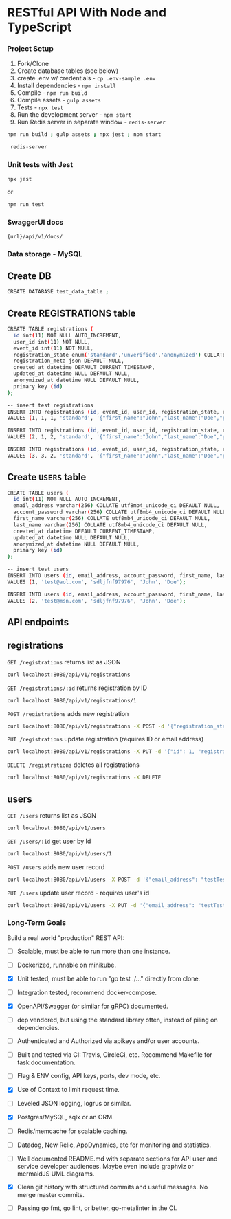 # RESTful API With Node and TypeScript

### Project Setup 

1. Fork/Clone
2. Create database tables (see below)
3. create .env w/ credentials - `cp .env-sample .env`
4. Install dependencies - `npm install`
5. Compile - `npm run build`
6. Compile assets - `gulp assets`
7. Tests - `npx test`
8. Run the development server - `npm start`
9. Run Redis server in separate window - `redis-server`

```sh
npm run build ; gulp assets ; npx jest ; npm start
```

```sh 
 redis-server
```

### Unit tests with Jest
```sh
npx jest 
```
or 
```sh
npm run test 
```

### SwaggerUI docs 
```
{url}/api/v1/docs/
```

### Data storage - MySQL

## Create DB

```sh
CREATE DATABASE test_data_table ;
```

## Create REGISTRATIONS table

```sh
CREATE TABLE registrations (
  id int(11) NOT NULL AUTO_INCREMENT,				    	
  user_id int(11) NOT NULL,
  event_id int(11) NOT NULL,
  registration_state enum('standard','unverified','anonymized') COLLATE utf8mb4_unicode_ci DEFAULT 'unverified',
  registration_meta json DEFAULT NULL,
  created_at datetime DEFAULT CURRENT_TIMESTAMP,
  updated_at datetime NULL DEFAULT NULL,
  anonymized_at datetime NULL DEFAULT NULL,
  primary key (id)
);

-- insert test registrations 
INSERT INTO registrations (id, event_id, user_id, registration_state, registration_meta)
VALUES (1, 1, 1, 'standard', '{"first_name":"John","last_name":"Doe","phone_number":"2065428765","email_address":"test@aol.com","contact_me":false}');

INSERT INTO registrations (id, event_id, user_id, registration_state, registration_meta)
VALUES (2, 1, 2, 'standard', '{"first_name":"John","last_name":"Doe","phone_number":"2065428765","email_address":"test@msn.com","contact_me":false}');

INSERT INTO registrations (id, event_id, user_id, registration_state, registration_meta)
VALUES (3, 3, 2, 'standard', '{"first_name":"John","last_name":"Doe","phone_number":"2065428765","email_address":"anon@gmail.com","contact_me":false}');
```

## Create `USERS` table

```sh
CREATE TABLE users (
  id int(11) NOT NULL AUTO_INCREMENT,
  email_address varchar(256) COLLATE utf8mb4_unicode_ci DEFAULT NULL,
  account_password varchar(256) COLLATE utf8mb4_unicode_ci DEFAULT NULL,
  first_name varchar(256) COLLATE utf8mb4_unicode_ci DEFAULT NULL,
  last_name varchar(256) COLLATE utf8mb4_unicode_ci DEFAULT NULL,
  created_at datetime DEFAULT CURRENT_TIMESTAMP,
  updated_at datetime NULL DEFAULT NULL,
  anonymized_at datetime NULL DEFAULT NULL,
  primary key (id)
);

-- insert test users 
INSERT INTO users (id, email_address, account_password, first_name, last_name)
VALUES (1, 'test@aol.com', 'sdljfnf97976', 'John', 'Doe');

INSERT INTO users (id, email_address, account_password, first_name, last_name)
VALUES (2, 'test@msn.com', 'sdljfnf97976', 'John', 'Doe');
```

## API endpoints

## registrations

`GET /registrations` returns list as JSON  
```sh
curl localhost:8080/api/v1/registrations
```

`GET /registrations/:id` returns registration by ID
```sh
curl localhost:8080/api/v1/registrations/1
```

`POST /registrations` adds new registration 
```sh
curl localhost:8080/api/v1/registrations -X POST -d '{"registration_state": "standard", "event_id": 12, "registration_meta": { "first_name": "Test", "last_name": "Testington", "phone_number": "123456789", "email_address": "testTestington@gmail.com", "contact_me": true}}' -H "Content-Type: application/json"
```

`PUT /registrations` update registration (requires ID or email address)
```sh
curl localhost:8080/api/v1/registrations -X PUT -d '{"id": 1, "registration_state": "standard"}' -H "Content-Type: application/json"
```

`DELETE /registrations` deletes all registrations
```sh
curl localhost:8080/api/v1/registrations -X DELETE
```

## users

`GET /users` returns list as JSON
```sh
curl localhost:8080/api/v1/users
```

`GET /users/:id` get user by Id 
```sh
curl localhost:8080/api/v1/users/1
```

`POST /users` adds new user record 
```sh
curl localhost:8080/api/v1/users -X POST -d '{"email_address": "testTestington@gmail.com", "first_name": "Test", "last_name": "Testington", "account_password": "test"}' -H "Content-Type: application/json"
```

`PUT /users` update user record - requires user's id
```sh
curl localhost:8080/api/v1/users -X PUT -d '{"email_address": "testTestington@gmail.com", "first_name": "Test", "last_name": "Johnson", "id": 1}' -H "Content-Type: application/json"
```

### Long-Term Goals 

Build a real world "production" REST API: 

* [ ] Scalable, must be able to run more than one instance.

* [ ] Dockerized, runnable on minikube.

* [x] Unit tested, must be able to run "go test ./..." directly from clone.

* [ ] Integration tested, recommend docker-compose.

* [x] OpenAPI/Swagger (or similar for gRPC) documented.

* [ ] dep vendored, but using the standard library often, instead of piling on dependencies.

* [ ] Authenticated and Authorized via apikeys and/or user accounts.

* [ ] Built and tested via CI: Travis, CircleCi, etc. Recommend Makefile for task documentation.

* [ ] Flag & ENV config, API keys, ports, dev mode, etc.

* [x] Use of Context to limit request time.

* [ ] Leveled JSON logging, logrus or similar.

* [x] Postgres/MySQL, sqlx or an ORM.

* [ ] Redis/memcache for scalable caching.

* [ ] Datadog, New Relic, AppDynamics, etc for monitoring and statistics.

* [ ] Well documented README.md with separate sections for API user and service developer audiences. Maybe even include graphviz or mermaidJS UML diagrams.

* [x] Clean git history with structured commits and useful messages. No merge master commits.

* [ ] Passing go fmt, go lint, or better, go-metalinter in the CI.
